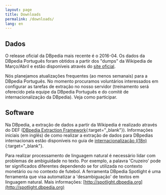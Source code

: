 ```yaml
---
layout: page
title: Downloads
permalink: /downloads/
lang: en
---
```


## Dados

O release oficial da DBpedia mais recente é o 2016-04. Os dados da DBpedia Português foram obtidos a partir dos "dumps" da Wikipedia de Março/Abril e estão disponíveis através do [site oficial](http://downloads.dbpedia.org/2016-04/).

Nós planejamos atualizações frequentes (ao menos semanais) para a DBpedia Português. No momento procuramos voluntários interessados em configurar as tarefas de extração no nosso servidor (treinamento será oferecido pela equipe da DBpedia Português e do comitê de internacionalização da DBpedia). Veja como participar.

## Software

Na DBpedia, a extração de dados a partir da Wikipedia é realizado através do DEF ([DBpedia Extraction Framework](http://wiki.dbpedia.org/documentation){:target="_blank"}). Informações iniciais (em inglês) de como realizar a extração de dados para DBpedias internacionais estão disponíveis no guia de [internacionalização (i18n)](http://wiki.dbpedia.org/documentation){:target="_blank"}.

Para realizar processamento de linguagem natural é necessário lidar com problemas de ambiguidade no texto. Por exemplo, a palavra 'Cruzeiro' pode ter significados diferentes dependendo se for utilizada no contexto monetário ou no contexto de futebol. A ferramenta DBpedia Spotlight é uma ferramenta que visa automatizar a 'desambiguação' de textos em linguagem natural. 
Mais informações: [http://spotlight.dbpedia.org](http://spotlight.dbpedia.org) 

